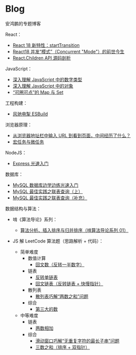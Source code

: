# Blog

安鸿鹏的专题博客

React：

- [React 18 新特性：startTransition](https://github.com/roc-an/react-wisdom/issues/1)
- [React18 并发“模式”（Concurrent "Mode"）的前世今生](https://github.com/roc-an/react-wisdom/issues/2)
- [React.Children API 源码剖析](https://github.com/roc-an/react-wisdom/issues/3)

JavaScript：

- [深入理解 JavaScript 中的数字类型](https://github.com/roc-an/blog/issues/5)
- [深入理解 JavaScript 中的对象](https://github.com/roc-an/blog/issues/6)
- [“可圈可点”的 Map 与 Set](https://github.com/roc-an/blog/issues/10)

工程构建：

- [风驰电掣 ESBuild](https://github.com/roc-an/blog/issues/9)

浏览器原理：

- [从浏览器地址栏中输入 URL 到看到页面，中间经历了什么？](https://github.com/roc-an/blog/issues/3)
- [宏任务与微任务](https://github.com/roc-an/blog/issues/4)

NodeJS：

- [Express 光速入门](https://github.com/roc-an/blog/issues/2)

数据库：

- [MySQL 数据库边学边练光速入门](https://github.com/roc-an/blog/issues/1)
- [MySQL 最佳实践之联表查询（上）](https://github.com/roc-an/blog/issues/11)
- [MySQL 最佳实践之联表查询（补充）](https://github.com/roc-an/blog/issues/12)

数据结构与算法：

  - 啃《算法导论》系列：
    - [算法分析、插入排序与归并排序（啃算法导论系列 01）](https://github.com/roc-an/blog/issues/8)

  - JS 解 LeetCode 算法题（思路解析 + 代码）：
    - 简单难度
      - 数值计算
        - [回文数（反转一半数字）](https://github.com/roc-an/blog/blob/main/algorithm-topics/isPalindrome/code/isPalindrome-nonstr.js)
      - 链表
        - [反转单链表](https://github.com/roc-an/blog/blob/main/algorithm-topics/reverseList/code/reverseList.js)
        - [回文链表（反转链表 + 快慢指针）](https://github.com/roc-an/blog/blob/main/algorithm-topics/isPalindrome-linkedList/code/isPalindrome-linkedList.js)
      - 散列表
        - [散列表巧解“两数之和”问题](https://github.com/roc-an/blog/issues/13)
      - 综合
        - [第三大的数](https://github.com/roc-an/blog/blob/main/algorithm-topics/thirdMax/code/thirdMax.js)
    - 中等难度
      - 链表
        - [两数相加](https://github.com/roc-an/blog/issues/14)
      - 综合
        - [滑动窗口巧解“无重复字符的最长子串”问题](https://github.com/roc-an/blog/issues/15)
        - [三数之和（排序 + 双指针）](https://github.com/roc-an/blog/blob/main/algorithm-topics/threeSum/code/threeSum.js)
